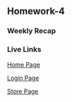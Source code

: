 ## Homework-4

### Weekly Recap



### Live Links

[Home Page](https://github.com/Creel90/Sp25-N220/tree/main/Homework-4/index.html)

[Login Page](https://creel90.github.io/Sp25-N220/Homework-4/login.html)

[Store Page](https://creel90.github.io/Sp25-N220/Homework-4/store.html)